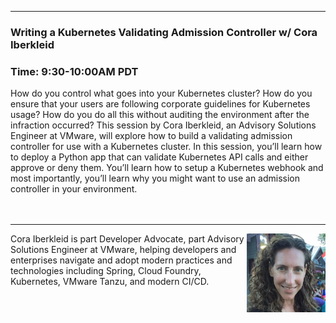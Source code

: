 <style>
  .wrapper {margin-top:75px;}
  header {top:20px!important;
  .session-wrapper{border:1px solid #36373b; border-radius:5px; padding:20px; background-color:##D3D3D3;}
  
</style>
<hr/>

### **Writing a Kubernetes Validating Admission Controller w/ Cora Iberkleid**
### **Time: 9:30-10:00AM PDT**
<div class="session-wrapper">
How do you control what goes into your Kubernetes cluster? How do you ensure that your users are following corporate guidelines for Kubernetes usage? How do you do all this without auditing the environment after the infraction occurred? This session by Cora Iberkleid, an Advisory Solutions Engineer at VMware, will explore how to build a validating admission controller for use with a Kubernetes cluster. In this session, you’ll learn how to deploy a Python app that can validate Kubernetes API calls and either approve or deny them. You’ll learn how to setup a Kubernetes webhook and most importantly, you’ll learn why you might want to use an admission controller in your environment.
<br>
<br> 

<br> 
</div>


<hr/>
<img src="cora_iberkleid.jpg" alt="Cora Iberkleid" width="25%" align="right">
    
<p>Cora Iberkleid is part Developer Advocate, part Advisory Solutions Engineer at VMware, helping developers and enterprises navigate and adopt modern practices and technologies including Spring, Cloud Foundry, Kubernetes, VMware Tanzu, and modern CI/CD.</p>

